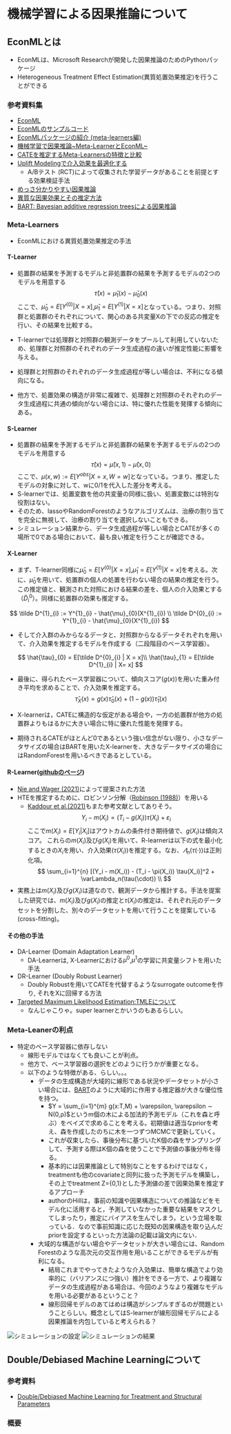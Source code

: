 # 機械学習による因果推論について

## EconMLとは
- EconMLは、Microsoft Researchが開発した因果推論のためのPythonパッケージ
- Heterogeneous Treatment Effect Estimation(異質処置効果推定)を行うことができる


 ### 参考資料集
- [EconML](https://econml.azurewebsites.net/index.html)
- [EconMLのサンプルコード](https://github.com/py-why/EconML/tree/main/notebooks)
- [EconMLパッケージの紹介 (meta-learners編)](https://usaito.hatenablog.com/entry/2019/04/07/205756)
- [機械学習で因果推論~Meta-LearnerとEconML~](https://zenn.dev/s1ok69oo/articles/1eeebe75842a50)
- [CATEを推定するMeta-Learnersの特徴と比較](https://saltcooky.hatenablog.com/entry/2020/08/16/003950)
- [Uplift Modelingで介入効果を最適化する](https://qiita.com/usaito/items/af3fa59d0ee153a70350)
  * A/Bテスト (RCT)によって収集された学習データがあることを前提とする効果検証手法
- [めっさ分かりやすい因果推論](https://www.ariseanalytics.com/activities/report/20210409/)
- [異質な因果効果とその推定方法](https://qiita.com/ssugasawa/items/15ca8ae09477c5023c1e#x-learner)
- [BART: Bayesian additive regression treesによる因果推論](https://tmitani-tky.hatenablog.com/entry/2019/11/14/014056)



### Meta-Learners
- EconMLにおける異質処置効果推定の手法

#### T-Learner
- 処置群の結果を予測するモデルと非処置群の結果を予測するモデルの2つのモデルを用意する
$$
\hat{\tau}(x) = \hat{\mu}_{1}(x) - \hat{\mu}_{0}(x) 
$$
ここで、$\hat{\mu}_{0} = E[Y^{(0)} | X = x]$,$\hat{\mu}_{1} = E[Y^{(1)} | X= x]$となっている。つまり、対照群と処置群のそれぞれについて、関心のある共変量Xの下での反応の推定を行い、その結果を比較する。

- T-learnerでは処理群と対照群の観測データをプールして利用していないため、処理群と対照群のそれぞれのデータ生成過程の違いが推定性能に影響を与える。
- 処理群と対照群のそれぞれのデータ生成過程が等しい場合は、不利になる傾向になる。
- 他方で、処置効果の構造が非常に複雑で、処理群と対照群のそれぞれのデータ生成過程に共通の傾向がない場合には、特に優れた性能を発揮する傾向にある。

#### S-Learner
- 処置群の結果を予測するモデルと非処置群の結果を予測するモデルの2つのモデルを用意する
$$
\hat{\tau}(x) = \hat{\mu}(x,1) - \hat{\mu}(x,0) 
$$
ここで、$\mu(x,w) := E[Y^{obs}|X = x, W = w]$となっている。つまり、推定したモデルの対象に対して、wに0/1を代入した差分を考える。
- S-learnerでは、処置変数を他の共変量の同様に扱い、処置変数には特別な役割はない。
- そのため、lassoやRandomForestのようなアルゴリズムは、治療の割り当てを完全に無視して、治療の割り当てを選択しないこともできる。
- シミュレーション結果から、データ生成過程が等しい場合とCATEが多くの場所で0である場合において、最も良い推定を行うことが確認できる。


#### X-Learner
- まず、T-learner同様に$\hat{\mu}_{0} = E[Y^{(0)} | X = x]$,$\hat{\mu}_{1} = E[Y^{(1)} | X= x]$を考える。次に、$\hat{\mu}_{0}$を用いて、処置群の個人の処置を行わない場合の結果の推定を行う。この推定値と、観測された対照における結果の差を、個人の介入効果とする（$\tilde D^{0}_{i}$）。同様に処置群の効果も推定する。

$$
\tilde D^{1}_{i} := Y^{1}_{i} - \hat{\mu}_{0}(X^{1}_{i}) \\
\tilde D^{0}_{i} := Y^{1}_{i} - \hat{\mu}_{0}(X^{1}_{i})
$$

- そして介入群のみからなるデータと、対照群からなるデータそれぞれを用いて、介入効果を推定するモデルを作成する（二段階目のベース学習器）。

$$
\hat{\tau}_{0} = E[\tilde D^{0}_{i}  | X = x]\\
\hat{\tau}_{1} = E[\tilde D^{1}_{i}  | X= x]
$$

- 最後に、得られたベース学習器について、傾向スコア($g(x)$)を用いた重み付き平均を求めることで、介入効果を推定する。
$$
\hat{\tau}_{X}(x) = g(x)\hat{\tau}_{0}(x) + (1-g(x))\hat{\tau}_{1}(x)
$$

- X-learnerは，CATEに構造的な仮定がある場合や，一方の処置群が他方の処置群よりもはるかに大きい場合に特に優れた性能を発揮する。
- 期待されるCATEがほとんど0であるという強い信念がない限り、小さなデータサイズの場合はBARTを用いたX-learnerを、大きなデータサイズの場合にはRandomForestを用いるべきであるとしている。


#### R-Learner([githubのページ](https://github.com/xnie/rlearner))
- [Nie and Wager (2021)](https://arxiv.org/abs/1712.04912)によって提案された方法
- HTEを推定するために、ロビンソン分解（[Robinson (1988)](https://www.jstor.org/stable/1912705)）を用いる
  * [Kaddour et al.(2021)](https://arxiv.org/abs/2106.01939)もまた参考文献としてありそう。
$$
Y_i - m(X_i) = (T_i - g(X_i)) \tau(X_i) + \varepsilon_i
$$
ここで$m(X_i) = E[Y_i|X_i]$はアウトカムの条件付き期待値で、$g(X_i)$は傾向スコア。
これらの$m(X_i)$及び$g(X_i)$を用いて、R-learnerは以下の式を最小化するときの$X_i$を用い、介入効果($\tau(X_i)$)を推定する。なお、$\varLambda_n(\tau(\cdot))$は正則化項。
$$
\sum_{i=1}^{n} [(Y_i - m(X_i)) - (T_i - \pi(X_i)) \tau(X_i)]^2 + \varLambda_n(\tau(\cdot)) \\
$$
- 実務上は$m(X_i)$及び$g(X_i)$は道なので、観測データから推計する。手法を提案した研究では、$m(X_i)$及び$g(X_i)$の推定と$\tau(X_i)$の推定は、それぞれ元のデータセットを分割した、別々のデータセットを用いて行うことを提案している(cross-fitting)。

#### その他の手法
- DA-Learner (Domain Adaptation Learner)
  * DA-Learnerは, X-Learnerにおける$μ^0$,$μ^1$の学習に共変量シフトを用いた手法
- DR-Learner (Doubly Robust Learner)
  *  Doubly Robustを用いてCATEを代替するようなsurrogate outcomeを作り, それをXに回帰する方法
- [Targeted Maximum Likelihood Estimation:TMLEについて](https://saltcooky.hatenablog.com/entry/TLME22)
  * なんじゃこりゃ。super learnerとかいうのもあるらしい。


### Meta-Leanerの利点
- 特定のベース学習器に依存しない
  * 線形モデルではなくても良いことが利点。
  * 他方で、ベース学習器の選択をどのように行うかが重要となる。
  * 以下のような特徴がある、らしい。。。
    - データの生成構造が大域的に線形である状況やデータセットが小さい場合には、[BART](https://tmitani-tky.hatenablog.com/entry/2019/11/14/014056)のように大域的に作用する推定器が大きな優位性を持つ。
      * $Y = \sum_{i=1}^{m} g(x:T,M) + \varepsilon, \varepsilon ∼
N(0,ρ)$というm個の木による加法的予測モデル（これを森と呼ぶ）をベイズで求めることを考える。初期値は適当なpriorを考え、森を作成したのちに木を一つずつMCMCで更新していく。
      * これが収束したら、事後分布に基づいたK個の森をサンプリングして、予測する際はK個の森を使うことで予測値の事後分布を得る。
      * 基本的には因果推論として特別なことをするわけではなく，treatmentも他のcovariateと同列に扱った予測モデルを構築し，その上でtreatment Z={0,1}とした予測値の差で因果効果を推定するアプローチ
      * authorのHillは，事前の知識や因果構造についての推論などをモデル化に活用すると，予測していなかった重要な結果をマスクしてしまったり，推定にバイアスを生んでしまう，という立場を取っている．なので事前知識に応じた既知の因果構造を取り込んだpriorを設定するといった方法論の記載は論文内にない．
    - 大域的な構造がない場合やデータセットが大きい場合には、Random Forestのような高次元の交互作用を用いることができるモデルが有利になる。
      * 結局これまでやってきたような介入効果は、簡単な構造でより効率的に（バリアンスにつ強い）推計をできる一方で、より複雑なデータの生成過程がある場合は、今回のようなより複雑なモデルを用いる必要があるということ？
      * 線形回帰モデルのあてはめは構造がシンプルすぎるのが問題ということらしい。概念としてはS-learnerが線形回帰モデルによる因果推論を内包していると考えられる？

![シミュレーションの設定](https://cdn-ak.f.st-hatena.com/images/fotolife/s/saltcooky/20200815/20200815162631.png)
![シミュレーションの結果](https://cdn-ak.f.st-hatena.com/images/fotolife/s/saltcooky/20200815/20200815011615.png)

## Double/Debiased Machine Learningについて

### 参考資料
- [Double/Debiased Machine Learning for Treatment and Structural Parameters](https://arxiv.org/abs/1608.00060)

### 概要